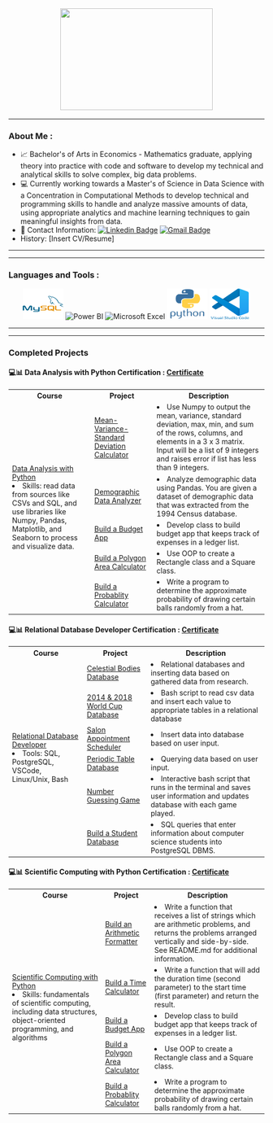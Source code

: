 <!-- header -->

<div id="header" align="center">
  <img src="https://media4.giphy.com/media/v1.Y2lkPTc5MGI3NjExM3RtZnVkb3UyeGp6NjdvMnVnbWhvN3kwaG1jcnR5OXZrY3pucXEyZSZlcD12MV9pbnRlcm5hbF9naWZfYnlfaWQmY3Q9Zw/MeJgB3yMMwIaHmKD4z/giphy.gif" width='300' height="200"/>
</div>

---

<!-- about me -->

### About Me :

- 📈 Bachelor's of Arts in Economics - Mathematics graduate, applying theory into practice with code and software to develop my technical and analytical skills to solve complex, big data problems.
- 💻  Currently working towards a Master's of Science in Data Science with a Concentration in Computational Methods to develop technical and programming skills to handle and analyze massive amounts of data, using appropriate analytics and machine learning techniques to gain meaningful insights from data.
- 👤 Contact Information: [![Linkedin Badge](https://img.shields.io/badge/-LinkedIn-blue?style=flat&logo=Linkedin&logoColor=white)](https://www.linkedin.com/in/danielkims/)   <a href=mailto:“jobsfordaniel1@gmail.com”>![Gmail Badge](https://img.shields.io/badge/email-white?style=flat&logo=gmail&labelColor=white&color=green)</a> 
- History: [Insert CV/Resume]
---
---
<!-- skills section - programming languages -->

### Languages and Tools :
<div id="languages" align="center">
  <img src="https://github.com/devicons/devicon/blob/master/icons/mysql/mysql-original-wordmark.svg" title="MySQL"  alt="MySQL" width="80" height="60"/>
  <img src="https://res.cloudinary.com/hevo/images/f_auto,q_auto/v1655278325/hevo-learn/Power-BI-Power-BI-logo/Power-BI-Power-BI-logo.png?_i=AA" title="Power BI" alt="Power BI" width="80" height="60"/>
  <img src="https://logos-world.net/wp-content/uploads/2022/02/Microsoft-Excel-Symbol.png" title="Microsoft Excel" alt="Microsoft Excel" width="80" height="60"/>
  <img src="https://github.com/devicons/devicon/blob/master/icons/python/python-original-wordmark.svg" title="Python" alt="Python" width="80" height="60"/>
  <img src="https://github.com/devicons/devicon/blob/master/icons/vscode/vscode-original-wordmark.svg" title="VS Code" alt="VS Code" width="80" height="60"/>
</div>

---
---

### Completed Projects 

<!-- projects - descriptions -->
#### 💻📊 Data Analysis with Python Certification : <a href="https://www.freecodecamp.org/certification/DanielKim/scientific-computing-with-python-v7">Certificate</a>

<table>
	<tbody>
		<tr>
			<th align="center"> Course </th>
			<th align="center"> Project </th>
			<th align="center"> Description </th>
		</tr>
		<tr>
			<td rowspan="6" align="left"><a href="https://www.freecodecamp.org/learn/data-analysis-with-python/">Data Analysis with Python</a>
				<li>Skills: read data from sources like CSVs and SQL, and use libraries like Numpy, Pandas, Matplotlib, and Seaborn to process and visualize data.
        </li>
      </td>
			<td align="left">
				<a href="https://github.com/danielkimgithub/Mean-Variance-Standard-Deviation-Calculator/tree/main">Mean-Variance-Standard Deviation Calculator
</a>
	    </td>
			<td align="left">
				<li>Use Numpy to output the mean, variance, standard deviation, max, min, and sum of the rows, columns, and elements in a 3 x 3 matrix. Input will be a list of 9 integers and raises error if list has less than 9 integers.</li>
			</td>
		</tr>
    <tr>
			<td align="left">
        <a href="https://github.com/danielkimgithub/Demographic-Data-Analyzer/tree/main">Demographic Data Analyzer</a>
      </td>
			<td align="left">
        <li>Analyze demographic data using Pandas. You are given a dataset of demographic data that was extracted from the 1994 Census database.</li>
			</td>
		</tr>
    <tr>
			<td align="left">
        <a href="https://github.com/danielkimgithub/Build_A_Budget_App">Build a Budget App</a>
      </td>
			<td align="left">
        <li>Develop class to build budget app that keeps track of expenses in a ledger list.</li>
			</td>
		</tr>
		<tr>
			<td align="left">
        <a href="https://github.com/danielkimgithub/Build-a-Polygon-Area-Calculator-Project/tree/main">Build a Polygon Area Calculator</a>
      			</td>
			<td align="left">
        <li>Use OOP to create a Rectangle class and a Square class.</li>
			</td>
		</tr>
		<tr>
			<td align="left">
				<a href="https://github.com/danielkimgithub/Build-a-Probability-Calculator-Project/tree/main">Build a Probablity Calculator</a>
      			</td>
			<td align="left">
        <li>Write a program to determine the approximate probability of drawing certain balls randomly from a hat.</li>
			</td>
		</tr>
	</tbody>
</table>


#### 💻📊 Relational Database Developer Certification : <a href="https://www.freecodecamp.org/certification/DanielKim/relational-database-v8">Certificate</a>

<table>
	<tbody>
		<tr>
			<th align="center"> Course </th>
			<th align="center"> Project </th>
			<th align="center"> Description </th>
		</tr>
		<tr>
			<td rowspan="6" align="left"><a href="https://www.freecodecamp.org/learn/relational-database/">Relational Database Developer</a>
				<li>Tools: SQL, PostgreSQL, VSCode, Linux/Unix, Bash 
        </li>
      </td>
			<td align="left">
				<a href="https://github.com/danielkimgithub/dataProjects/tree/main">Celestial Bodies Database</a>
	    </td>
			<td align="left">
				<li>Relational databases and inserting data based on gathered data from research.</li>
			</td>
		</tr>
    <tr>
			<td align="left">
        <a href="https://github.com/danielkimgithub/Build-a-World-Cup-DB">2014 & 2018 World Cup Database</a>
      </td>
			<td align="left">
        <li>Bash script to read csv data and insert each value to appropriate tables in a relational database</li>
			</td>
		</tr>
    <tr>
			<td align="left">
        <a href="https://github.com/danielkimgithub/Build-a-Salon-Appointment-Scheduler">Salon Appointment Scheduler</a>
      </td>
			<td align="left">
        <li>Insert data into database based on user input.</li>
			</td>
		</tr>
		<tr>
			<td align="left">
        <a href="https://github.com/danielkimgithub/Build-a-Periodic-Table-Database">Periodic Table Database</a>
      			</td>
			<td align="left">
        <li>Querying data based on user input.</li>
			</td>
		</tr>
		<tr>
			<td align="left">
				<a href="https://github.com/danielkimgithub/Build-a-Number-Guessing-Game">Number Guessing Game</a>
      			</td>
			<td align="left">
        <li>Interactive bash script that runs in the terminal and saves user information and updates database with each game played.</li>
			</td>
		</tr>
		<tr>
			<td align="left"><a href="https://github.com/danielkimgithub/Building-a-Student-Database">Build a Student Database</a>
			</td>
			<td align="left">
				<li>SQL queries that enter information about computer science students into PostgreSQL DBMS.</li>
			</td>
		</tr>
	</tbody>

</table>

<!-- projects - descriptions -->

#### 💻📊 Scientific Computing with Python Certification : <a href="https://www.freecodecamp.org/certification/DanielKim/scientific-computing-with-python-v7">Certificate</a>

<table>
	<tbody>
		<tr>
			<th align="center"> Course </th>
			<th align="center"> Project </th>
			<th align="center"> Description </th>
		</tr>
		<tr>
			<td rowspan="6" align="left"><a href="https://www.freecodecamp.org/learn/scientific-computing-with-python/">Scientific Computing with Python</a>
				<li>Skills: fundamentals of scientific computing, including data structures, object-oriented programming, and algorithms 
        </li>
      </td>
			<td align="left">
				<a href="https://github.com/danielkimgithub/Build-an-Arithmetic-Formatter-Project">Build an Arithmetic Formatter</a>
	    </td>
			<td align="left">
				<li>Write a function that receives a list of strings which are arithmetic problems, and returns the problems arranged vertically and side-by-side. See README.md for additional information.</li>
			</td>
		</tr>
    <tr>
			<td align="left">
        <a href="https://github.com/danielkimgithub/Time_Calculator_Project">Build a Time Calculator</a>
      </td>
			<td align="left">
        <li>Write a function that will add the duration time (second parameter) to the start time (first parameter) and return the result.</li>
			</td>
		</tr>
    <tr>
			<td align="left">
        <a href="https://github.com/danielkimgithub/Build_A_Budget_App">Build a Budget App</a>
      </td>
			<td align="left">
        <li>Develop class to build budget app that keeps track of expenses in a ledger list.</li>
			</td>
		</tr>
		<tr>
			<td align="left">
        <a href="https://github.com/danielkimgithub/Build-a-Polygon-Area-Calculator-Project/tree/main">Build a Polygon Area Calculator</a>
      			</td>
			<td align="left">
        <li>Use OOP to create a Rectangle class and a Square class.</li>
			</td>
		</tr>
		<tr>
			<td align="left">
				<a href="https://github.com/danielkimgithub/Build-a-Probability-Calculator-Project/tree/main">Build a Probablity Calculator</a>
      			</td>
			<td align="left">
        <li>Write a program to determine the approximate probability of drawing certain balls randomly from a hat.</li>
			</td>
		</tr>
	</tbody>
</table>
